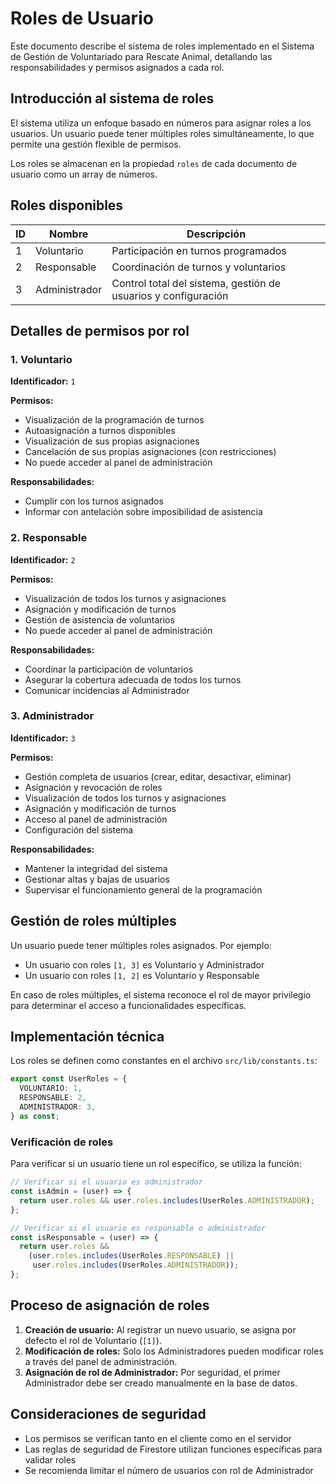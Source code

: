 # Roles de Usuario

Este documento describe el sistema de roles implementado en el Sistema de Gestión de Voluntariado para Rescate Animal, detallando las responsabilidades y permisos asignados a cada rol.

## Introducción al sistema de roles

El sistema utiliza un enfoque basado en números para asignar roles a los usuarios. Un usuario puede tener múltiples roles simultáneamente, lo que permite una gestión flexible de permisos.

Los roles se almacenan en la propiedad `roles` de cada documento de usuario como un array de números.

## Roles disponibles

| ID | Nombre | Descripción |
|----|--------|-------------|
| 1 | Voluntario | Participación en turnos programados |
| 2 | Responsable | Coordinación de turnos y voluntarios |
| 3 | Administrador | Control total del sistema, gestión de usuarios y configuración |

## Detalles de permisos por rol

### 1. Voluntario

**Identificador:** `1`

**Permisos:**
- Visualización de la programación de turnos
- Autoasignación a turnos disponibles
- Visualización de sus propias asignaciones
- Cancelación de sus propias asignaciones (con restricciones)
- No puede acceder al panel de administración

**Responsabilidades:**
- Cumplir con los turnos asignados
- Informar con antelación sobre imposibilidad de asistencia

### 2. Responsable

**Identificador:** `2`

**Permisos:**
- Visualización de todos los turnos y asignaciones
- Asignación y modificación de turnos
- Gestión de asistencia de voluntarios
- No puede acceder al panel de administración

**Responsabilidades:**
- Coordinar la participación de voluntarios
- Asegurar la cobertura adecuada de todos los turnos
- Comunicar incidencias al Administrador

### 3. Administrador

**Identificador:** `3`

**Permisos:**
- Gestión completa de usuarios (crear, editar, desactivar, eliminar)
- Asignación y revocación de roles
- Visualización de todos los turnos y asignaciones
- Asignación y modificación de turnos
- Acceso al panel de administración
- Configuración del sistema

**Responsabilidades:**
- Mantener la integridad del sistema
- Gestionar altas y bajas de usuarios
- Supervisar el funcionamiento general de la programación

## Gestión de roles múltiples

Un usuario puede tener múltiples roles asignados. Por ejemplo:
- Un usuario con roles `[1, 3]` es Voluntario y Administrador
- Un usuario con roles `[1, 2]` es Voluntario y Responsable

En caso de roles múltiples, el sistema reconoce el rol de mayor privilegio para determinar el acceso a funcionalidades específicas.

## Implementación técnica

Los roles se definen como constantes en el archivo `src/lib/constants.ts`:

```typescript
export const UserRoles = {
  VOLUNTARIO: 1,
  RESPONSABLE: 2,
  ADMINISTRADOR: 3,
} as const;
```

### Verificación de roles

Para verificar si un usuario tiene un rol específico, se utiliza la función:

```typescript
// Verificar si el usuario es administrador
const isAdmin = (user) => {
  return user.roles && user.roles.includes(UserRoles.ADMINISTRADOR);
};

// Verificar si el usuario es responsable o administrador
const isResponsable = (user) => {
  return user.roles && 
    (user.roles.includes(UserRoles.RESPONSABLE) || 
     user.roles.includes(UserRoles.ADMINISTRADOR));
};
```

## Proceso de asignación de roles

1. **Creación de usuario:** Al registrar un nuevo usuario, se asigna por defecto el rol de Voluntario (`[1]`).
2. **Modificación de roles:** Solo los Administradores pueden modificar roles a través del panel de administración.
3. **Asignación de rol de Administrador:** Por seguridad, el primer Administrador debe ser creado manualmente en la base de datos.

## Consideraciones de seguridad

- Los permisos se verifican tanto en el cliente como en el servidor
- Las reglas de seguridad de Firestore utilizan funciones específicas para validar roles
- Se recomienda limitar el número de usuarios con rol de Administrador